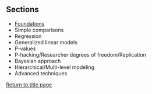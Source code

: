 ## Sections

* [Foundations](docs/C01_P000_Foundations.md)
* Simple comparisons
* Regression
* Generalized linear models
* P-values
* P-hacking/Researcher degrees of freedom/Replication
* Bayesian approach
* Hierarchical/Multi-level modeling
* Advanced techniques

[Return to title page](https://rettopnivek.github.io/Tutorials_for_statistics/)
